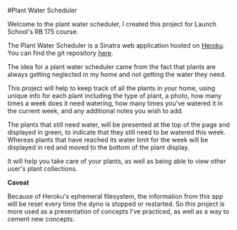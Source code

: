 #Plant Water Scheduler

Welcome to the plant water scheduler, I created this project for Launch School's RB 175 course.

The Plant Water Scheduler is a Sinatra web application hosted on [Heroku](https://plant-water-scheduler.herokuapp.com/home). You can find the git repository [here](https://github.com/DanielSLew/plant_scheduler).

The idea for a plant water scheduler came from the fact that plants are always getting neglected in my home and not getting the water they need.

This project will help to keep track of all the plants in your home, using unique info for each plant including the type of plant, a photo, how many times a week does it need watering, how many times you've watered it in the current week, and any additional notes you wish to add.

The plants that still need water, will be presented at the top of the page and displayed in green, to indicate that they still need to be watered this week. Whereas plants that have reached its water limit for the week will be displayed in red and moved to the bottom of the plant display.

It will help you take care of your plants, as well as being able to view other user's plant collections.

**Caveat**

Because of Heroku's ephemeral filesystem, the information from this app will be reset every time the dyno is stopped or restarted. So this project is more used as a presentation of concepts I've practiced, as well as a way to cement new concepts.